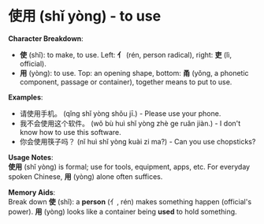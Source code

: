 # **使用 (shǐ yòng) - to use**

**Character Breakdown**:  
- **使** (shǐ): to make, to use. Left: **亻** (rén, person radical), right: **吏** (lì, official).  
- **用** (yòng): to use. Top: an opening shape, bottom: **甬** (yǒng, a phonetic component, passage or container), together means to put to use.

**Examples**:  
- 请使用手机。 (qǐng shǐ yòng shǒu jī.) - Please use your phone.  
- 我不会使用这个软件。 (wǒ bù huì shǐ yòng zhè ge ruǎn jiàn.) - I don't know how to use this software.  
- 你会使用筷子吗？ (nǐ huì shǐ yòng kuài zi ma?) - Can you use chopsticks?

**Usage Notes**:  
**使用** (shǐ yòng) is formal; use for tools, equipment, apps, etc. For everyday spoken Chinese, **用** (yòng) alone often suffices.

**Memory Aids**:  
Break down **使** (shǐ): a **person** (亻, rén) makes something happen (official's power). **用** (yòng) looks like a container being **used** to hold something.